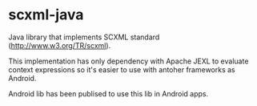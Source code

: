 scxml-java
==========

Java library that implements SCXML standard (http://www.w3.org/TR/scxml).

This implementation has only dependency with Apache JEXL to evaluate context expressions so it's easier to use with antoher frameworks as Android.

Android lib has been publised to use this lib in Android apps.

